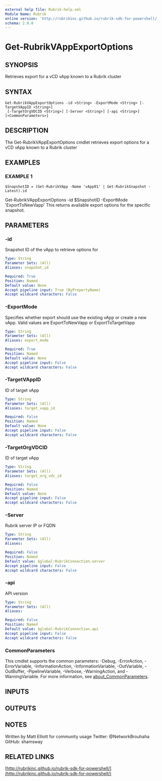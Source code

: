 ```yaml
---
external help file: Rubrik-help.xml
Module Name: Rubrik
online version: 'http://rubrikinc.github.io/rubrik-sdk-for-powershell/'
schema: 2.0.0
---
```


# Get-RubrikVAppExportOptions

## SYNOPSIS

Retrieves export for a vCD vApp known to a Rubrik cluster

## SYNTAX

```text
Get-RubrikVAppExportOptions -id <String> -ExportMode <String> [-TargetVAppID <String>]
 [-TargetOrgVDCID <String>] [-Server <String>] [-api <String>] [<CommonParameters>]
```

## DESCRIPTION

The Get-RubrikVAppExportOptions cmdlet retrieves export options for a vCD vApp known to a Rubrik cluster

## EXAMPLES

### EXAMPLE 1

```text
$SnapshotID = (Get-RubrikVApp -Name 'vApp01' | Get-RubrikSnapshot -Latest).id
```

Get-RubrikVAppExportOptions -id $SnapshotID -ExportMode 'ExportToNewVapp' This returns available export options for the specific snapshot.

## PARAMETERS

### -id

Snapshot ID of the vApp to retrieve options for

```yaml
Type: String
Parameter Sets: (All)
Aliases: snapshot_id

Required: True
Position: Named
Default value: None
Accept pipeline input: True (ByPropertyName)
Accept wildcard characters: False
```

### -ExportMode

Specifies whether export should use the existing vApp or create a new vApp. Valid values are ExportToNewVapp or ExportToTargetVapp

```yaml
Type: String
Parameter Sets: (All)
Aliases: export_mode

Required: True
Position: Named
Default value: None
Accept pipeline input: False
Accept wildcard characters: False
```

### -TargetVAppID

ID of target vApp

```yaml
Type: String
Parameter Sets: (All)
Aliases: target_vapp_id

Required: False
Position: Named
Default value: None
Accept pipeline input: False
Accept wildcard characters: False
```

### -TargetOrgVDCID

ID of target vApp

```yaml
Type: String
Parameter Sets: (All)
Aliases: target_org_vdc_id

Required: False
Position: Named
Default value: None
Accept pipeline input: False
Accept wildcard characters: False
```

### -Server

Rubrik server IP or FQDN

```yaml
Type: String
Parameter Sets: (All)
Aliases:

Required: False
Position: Named
Default value: $global:RubrikConnection.server
Accept pipeline input: False
Accept wildcard characters: False
```

### -api

API version

```yaml
Type: String
Parameter Sets: (All)
Aliases:

Required: False
Position: Named
Default value: $global:RubrikConnection.api
Accept pipeline input: False
Accept wildcard characters: False
```

### CommonParameters

This cmdlet supports the common parameters: -Debug, -ErrorAction, -ErrorVariable, -InformationAction, -InformationVariable, -OutVariable, -OutBuffer, -PipelineVariable, -Verbose, -WarningAction, and -WarningVariable. For more information, see [about\_CommonParameters](http://go.microsoft.com/fwlink/?LinkID=113216).

## INPUTS

## OUTPUTS

## NOTES

Written by Matt Elliott for community usage Twitter: @NetworkBrouhaha GitHub: shamsway

## RELATED LINKS

[http://rubrikinc.github.io/rubrik-sdk-for-powershell/](http://rubrikinc.github.io/rubrik-sdk-for-powershell/)

